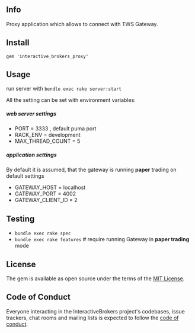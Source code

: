 ## Info

Proxy application which allows to connect with TWS Gateway.

## Install

```
gem 'interactive_brokers_proxy'
```

## Usage

run server with `bendle exec rake server:start`

All the setting can be set with environment variables:

##### web server settings

* PORT = 3333 , default puma port
* RACK_ENV = development
* MAX_THREAD_COUNT = 5

##### application settings

By default it is assumed, that the gateway is running **paper** trading 
on default settings

* GATEWAY_HOST = localhost
* GATEWAY_PORT = 4002
* GATEWAY_CLIENT_ID = 2

## Testing

* `bundle exec rake spec`
* `bundle exec rake features` # require running Gateway in **paper trading** mode

## License

The gem is available as open source under the terms of the [MIT License](https://opensource.org/licenses/MIT).

## Code of Conduct

Everyone interacting in the InteractiveBrokers project's codebases, issue trackers, chat rooms and mailing lists is expected to follow the [code of conduct](https://github.com/[USERNAME]/interactive_brokers/blob/master/CODE_OF_CONDUCT.md).
